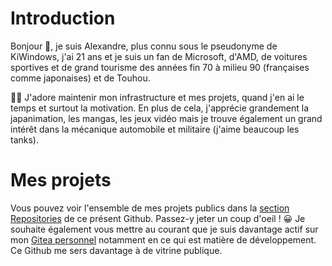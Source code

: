 # Introduction

Bonjour 👋, je suis Alexandre, plus connu sous le pseudonyme de KiWindows, j'ai 21 ans et je suis un fan de Microsoft, d'AMD, de voitures sportives et de grand tourisme des années fin 70 à milieu 90 (françaises comme japonaises) et de Touhou.

👨‍💻 J'adore maintenir mon infrastructure et mes projets, quand j'en ai le temps et surtout la motivation. En plus de cela, j'apprécie grandement la japanimation, les mangas, les jeux vidéo mais je trouve également un grand intérêt dans la mécanique automobile et militaire (j'aime beaucoup les tanks).

# Mes projets

Vous pouvez voir l'ensemble de mes projets publics dans la [section Repositories](https://github.com/KiWindows?tab=repositories) de ce présent Github. Passez-y jeter un coup d'oeil ! 😀
Je souhaite également vous mettre au courant que je suis davantage actif sur mon [Gitea personnel](https://git.kiwindows.fr/KiWindows) notamment en ce qui est matière de développement. Ce Github me sers davantage à de vitrine publique.
